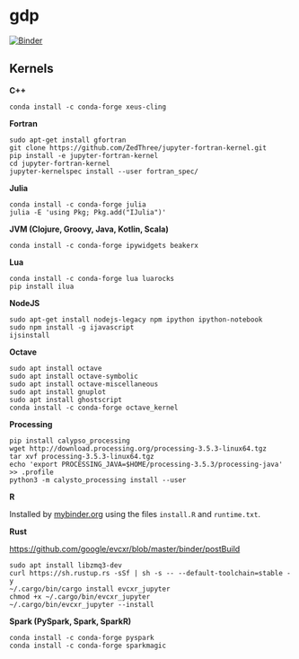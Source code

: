 # gdp

[![Binder](https://mybinder.org/badge_logo.svg)](https://mybinder.org/v2/gh/deeplook/gdp/multikernels?urlpath=lab)

## Kernels

**C++**

```
conda install -c conda-forge xeus-cling
```

**Fortran**

```
sudo apt-get install gfortran
git clone https://github.com/ZedThree/jupyter-fortran-kernel.git
pip install -e jupyter-fortran-kernel
cd jupyter-fortran-kernel
jupyter-kernelspec install --user fortran_spec/
```

**Julia**

```
conda install -c conda-forge julia
julia -E 'using Pkg; Pkg.add("IJulia")'
```

**JVM (Clojure, Groovy, Java, Kotlin, Scala)**

```
conda install -c conda-forge ipywidgets beakerx
```

**Lua**

```
conda install -c conda-forge lua luarocks
pip install ilua
```

**NodeJS**

```
sudo apt-get install nodejs-legacy npm ipython ipython-notebook
sudo npm install -g ijavascript
ijsinstall
```

**Octave**

```
sudo apt install octave
sudo apt install octave-symbolic
sudo apt install octave-miscellaneous
sudo apt install gnuplot
sudo apt install ghostscript
conda install -c conda-forge octave_kernel
```

**Processing**

```
pip install calypso_processing
wget http://download.processing.org/processing-3.5.3-linux64.tgz
tar xvf processing-3.5.3-linux64.tgz
echo 'export PROCESSING_JAVA=$HOME/processing-3.5.3/processing-java' >> .profile
python3 -m calysto_processing install --user
```

**R**

Installed by [mybinder.org](https://mybinder.org) using the files `install.R` and `runtime.txt`.


**Rust**

https://github.com/google/evcxr/blob/master/binder/postBuild

```
sudo apt install libzmq3-dev
curl https://sh.rustup.rs -sSf | sh -s -- --default-toolchain=stable -y
~/.cargo/bin/cargo install evcxr_jupyter
chmod +x ~/.cargo/bin/evcxr_jupyter 
~/.cargo/bin/evcxr_jupyter --install
```

**Spark (PySpark, Spark, SparkR)**

```
conda install -c conda-forge pyspark
conda install -c conda-forge sparkmagic
```
